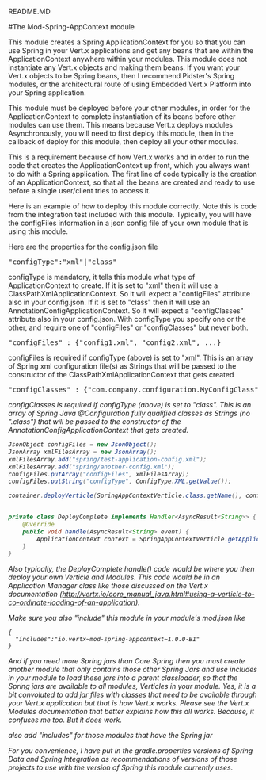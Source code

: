 README.MD

#The Mod-Spring-AppContext module

This module creates a Spring ApplicationContext for you so that you can use Spring in your Vert.x applications
and get any beans that are within the ApplicationContext anywhere within your modules. This module does not instantiate
any Vert.x objects and making them beans. If you want your Vert.x objects to be Spring beans, then I recommend Pidster's
Spring modules, or the architectural route of using Embedded Vert.x Platform into your Spring application.

This module must be deployed before your other modules, in order for the ApplicationContext to complete instantiation
of its beans before other modules can use them. This means because Vert.x deploys modules Asynchronously, you will need
to first deploy this module, then in the callback of deploy for this module, then deploy all your other modules.

This is a requirement because of how Vert.x works and in order to run the code that creates the ApplicationContext
up front, which you always want to do with a Spring application. The first line of code typically is the creation
of an ApplicationContext, so that all the beans are created and ready to use before a single user/client tries to
access it.

Here is an example of how to deploy this module correctly. Note this is code from the integration test included with
this module. Typically, you will have the configFiles information in a json config file of your own module that is using
this module.

Here are the properties for the config.json file
<pre>
"configType":"xml"|"class"
</pre>
configType is mandatory, it tells this module what type of ApplicationContext to create. If it is set to "xml"
then it will use a ClassPathXmlApplicationContext. So it will expect a "configFiles" attribute also in your config.json.
If it is set to "class" then it will use an AnnotationConfigApplicationContext. So it will expect a "configClasses"
attribute also in your config.json. With configType you specify one or the other, and require one of "configFiles" or
"configClasses" but never both.
<pre>
"configFiles" : {"config1.xml", "config2.xml", ...}
</pre>
configFiles is required if configType (above) is set to "xml". This is an array of Spring xml configuration file(s)
as Strings that will be passed to the constructor of the ClassPathXmlApplicationContext that gets created
<pre>
"configClasses" : {"com.company.configuration.MyConfigClass", "com.company.configuration.OtherConfigClass"}
</pre>
<i>configClasses is required if configType (above) is set to "class". This is an array of Spring Java @Configuration
fully qualified classes as Strings (no ".class") that will be passed to the constructor of the
AnnotationConfigApplicationContext that gets created.

```Java
JsonObject configFiles = new JsonObject();
JsonArray xmlFilesArray = new JsonArray();
xmlFilesArray.add("spring/test-application-config.xml");
xmlFilesArray.add("spring/another-config.xml");
configFiles.putArray("configFiles", xmlFilesArray);
configFiles.putString("configType", ConfigType.XML.getValue());

container.deployVerticle(SpringAppContextVerticle.class.getName(), configFiles, new DeployComplete());


private class DeployComplete implements Handler<AsyncResult<String>> {
    @Override
    public void handle(AsyncResult<String> event) {
        ApplicationContext context = SpringAppContextVerticle.getApplicationContext();
    }
}
```

Also typically, the DeployComplete handle() code would be where you then deploy your own Verticle and
Modules. This code would be in an Application Manager class like those discussed on the Vert.x documentation
(http://vertx.io/core_manual_java.html#using-a-verticle-to-co-ordinate-loading-of-an-application).

Make sure you also "include" this module in your module's mod.json like
```
{
  "includes":"io.vertx~mod-spring-appcontext~1.0.0-B1"
}
```
And if you need more Spring jars than Core Spring then you must create another module that
only contains those other Spring Jars and use includes in your module to load these jars into a parent
classloader, so that the Spring jars are available to all modules, Verticles in your module.
Yes, it is a bit convoluted to add jar files with classes that need to be available through your Vert.x application
but that is how Vert.x works. Please see the Vert.x Modules documentation that better explains how this all works.
Because, it confuses me too. But it does work.

also add "includes" for those modules that have the Spring jar

For you convenience, I have put in the gradle.properties versions of Spring Data and Spring Integration as
recommendations of versions of those projects to use with the version of Spring this module currently uses.